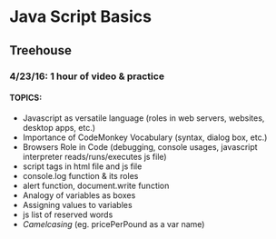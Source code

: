 # Java Script Basics  
## Treehouse  

### 4/23/16: 1 hour of video & practice  
#### TOPICS:  
- Javascript as versatile language (roles in web servers, websites, desktop apps, etc.)  
- Importance of CodeMonkey Vocabulary (syntax, dialog box, etc.)  
- Browsers Role in Code (debugging, console usages, javascript interpreter reads/runs/executes js file)  
- script tags in html file and js file
- console.log function & its roles
- alert function, document.write function  
- Analogy of variables as boxes  
- Assigning values to variables  
- js list of reserved words  
- _Camelcasing_ (eg. pricePerPound as a var name)  
